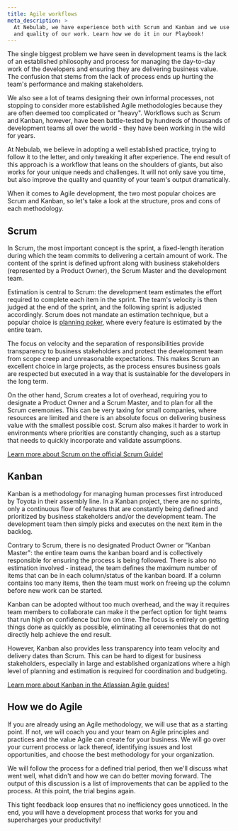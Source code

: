```yaml
---
title: Agile workflows
meta_description: >
  At Nebulab, we have experience both with Scrum and Kanban and we use them to increase the speed
  and quality of our work. Learn how we do it in our Playbook!
---
```


The single biggest problem we have seen in development teams is the lack of an established
philosophy and process for managing the day-to-day work of the developers and ensuring they are
delivering business value. The confusion that stems from the lack of process ends up hurting the
team's performance and making stakeholders.

We also see a lot of teams designing their own informal processes, not stopping to consider more
established Agile methodologies because they are often deemed too complicated or "heavy". Workflows
such as Scrum and Kanban, however, have been battle-tested by hundreds of thousands of development
teams all over the world - they have been working in the wild for years.

At Nebulab, we believe in adopting a well established practice, trying to follow it to the letter,
and only tweaking it after experience. The end result of this approach is a workflow that leans on
the shoulders of giants, but also works for your unique needs and challenges. It will not only save
you time, but also improve the quality and quantity of your team's output dramatically.

When it comes to Agile development, the two most popular choices are Scrum and Kanban, so let's take
a look at the structure, pros and cons of each methodology.

## Scrum

In Scrum, the most important concept is the sprint, a fixed-length iteration during which the team
commits to delivering a certain amount of work. The content of the sprint is defined upfront along
with business stakeholders (represented by a Product Owner), the Scrum Master and the development
team.

Estimation is central to Scrum: the development team estimates the effort required to complete each
item in the sprint. The team's velocity is then judged at the end of the sprint, and the following
sprint is adjusted accordingly. Scrum does not mandate an estimation technique, but a popular choice
is [planning poker](https://en.wikipedia.org/wiki/Planning_poker), where every feature is estimated
by the entire team.

The focus on velocity and the separation of responsibilities provide transparency to business
stakeholders and protect the development team from scope creep and unreasonable expectations. This
makes Scrum an excellent choice in large projects, as the process ensures business goals are
respected but executed in a way that is sustainable for the developers in the long term.

On the other hand, Scrum creates a lot of overhead, requiring you to designate a Product Owner
and a Scrum Master, and to plan for all the Scrum ceremonies. This can be very taxing for small
companies, where resources are limited and there is an absolute focus on delivering business value
with the smallest possible cost. Scrum also makes it harder to work in environments where priorities
are constantly changing, such as a startup that needs to quickly incorporate and validate
assumptions.

[Learn more about Scrum on the official Scrum Guide!](https://scrumguides.org/scrum-guide.html)

## Kanban

Kanban is a methodology for managing human processes first introduced by Toyota in their assembly
line. In a Kanban project, there are no sprints, only a continuous flow of features that are
constantly being defined and prioritized by business stakeholders and/or the development team. The
development team then simply picks and executes on the next item in the backlog.

Contrary to Scrum, there is no designated Product Owner or "Kanban Master": the entire team owns the
kanban board and is collectively responsible for ensuring the process is being followed. There is
also no estimation involved - instead, the team defines the maximum number of items that can be in
each column/status of the kanban board. If a column contains too many items, then the team must work
on freeing up the column before new work can be started.

Kanban can be adopted without too much overhead, and the way it requires team members to collaborate
can make it the perfect option for tight teams that run high on confidence but low on time. The
focus is entirely on getting things done as quickly as possible, eliminating all ceremonies that do
not directly help achieve the end result.

However, Kanban also provides less transparency into team velocity and delivery dates than Scrum.
This can be hard to digest for business stakeholders, especially in large and established
organizations where a high level of planning and estimation is required for coordination and
budgeting.

[Learn more about Kanban in the Atlassian Agile guides!](https://www.atlassian.com/agile/kanban)

## How we do Agile

If you are already using an Agile methodology, we will use that as a starting point. If not, we will
coach you and your team on Agile principles and practices and the value Agile can create for your
business. We will go over your current process or lack thereof, identifying issues and lost
opportunities, and choose the best methodology for your organization.

We will follow the process for a defined trial period, then we'll discuss what went well, what
didn't and how we can do better moving forward. The output of this discussion is a list of
improvements that can be applied to the process. At this point, the trial begins again.

This tight feedback loop ensures that no inefficiency goes unnoticed. In the end, you will have a
development process that works for you and supercharges your productivity!
